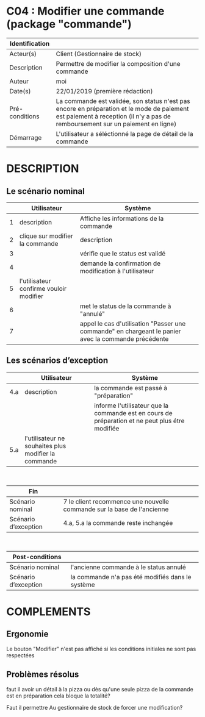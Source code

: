 # C04 : Modifier une commande (package "commande")

|Identification | |
|-|-|
|Acteur(s) | Client (Gestionnaire de stock) |
|Description | Permettre de modifier la composition d'une commande |
|Auteur | moi |
|Date(s) | 22/01/2019 (première rédaction) |
|Pré-conditions | La commande est validée, son status n'est pas encore en préparation et le mode de paiement est paiement à reception (il n'y a pas de remboursement sur un paiement en ligne)|
|Démarrage | L'utilisateur a séléctionné la page de détail de la commande |

# DESCRIPTION

## Le scénario nominal
||Utilisateur|Système|
|-|-|-|
|1| description | Affiche les informations de la commande |
|2| clique sur modifier la commande | description |
|3|  | vérifie que le status est validé |
|4|  | demande la confirmation de modification à l'utilisateur |
|5| l'utilisateur confirme vouloir modifier | |
|6|  | met le status de la commande à "annulé" |
|7|  | appel le cas d'utilisation "Passer une commande" en chargeant le panier avec la commande précédente |

## Les scénarios d’exception

||Utilisateur|Système|
|-|-|-|
|4.a| description | la commande est passé à "préparation" |
|   |  | informe l'utilisateur que la commande est en cours de préparation et ne peut plus étre modifiée |
|5.a| l'utilisateur ne souhaites plus modifier la commande |  |

<br/>

|Fin||
|-|-|
|Scénario nominal | 7 le client recommence une nouvelle commande sur la base de l'ancienne |
|Scénario d’exception | 4.a, 5.a la commande reste inchangée |

<br/>

|Post-conditions||
|-|-
|Scénario nominal | l'ancienne commande à le status annulé |
|Scénario d’exception | la commande n'a pas été modifiés dans le système |

# COMPLEMENTS

## Ergonomie 

Le bouton "Modifier" n'est pas affiché si les conditions initiales ne sont pas respectées

## Problèmes résolus 

faut il avoir un détail à la pizza ou dès qu'une seule pizza de la commande est en préparation cela bloque la totalité?

Faut il permettre Au gestionnaire de stock de forcer une modification?
